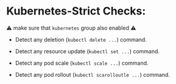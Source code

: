 # Kubernetes-Strict Checks:

:warning: make sure that `kubernetes` group also enabled :warning: 

* Detect any deletion (`kubectl delete ...`) command.  

* Detect any resource update (`kubectl set ...`) command.

* Detect any pod scale (`kubectl scale ...`) command.

* Detect any pod rollout (`kubectl scarolloutle ...`) command.

